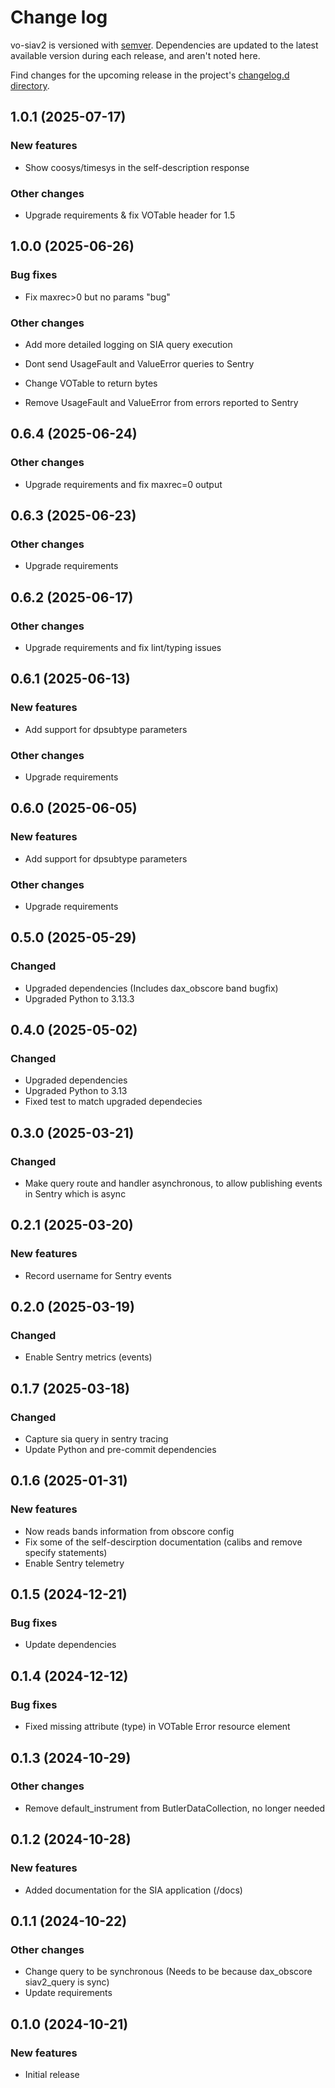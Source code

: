 # Change log

vo-siav2 is versioned with [semver](https://semver.org/).
Dependencies are updated to the latest available version during each release, and aren't noted here.

Find changes for the upcoming release in the project's [changelog.d directory](https://github.com/lsst-sqre/vo-siav2/tree/main/changelog.d/).

<!-- scriv-insert-here -->

<a id='changelog-1.0.1'></a>

## 1.0.1 (2025-07-17)

### New features

- Show coosys/timesys in the self-description response

### Other changes

- Upgrade requirements & fix VOTable header for 1.5

<a id='changelog-1.0.0'></a>

## 1.0.0 (2025-06-26)

### Bug fixes

- Fix maxrec>0 but no params "bug"

### Other changes

- Add more detailed logging on SIA query execution
- Dont send UsageFault and ValueError queries to Sentry
- Change VOTable to return bytes

- Remove UsageFault and ValueError from errors reported to Sentry

<a id='changelog-0.6.4'></a>

## 0.6.4 (2025-06-24)

### Other changes

- Upgrade requirements and fix maxrec=0 output

<a id='changelog-0.6.3'></a>

## 0.6.3 (2025-06-23)

### Other changes

- Upgrade requirements

<a id='changelog-0.6.2'></a>

## 0.6.2 (2025-06-17)

### Other changes

- Upgrade requirements and fix lint/typing issues

<a id='changelog-0.6.1'></a>

##  0.6.1 (2025-06-13)

### New features

- Add support for dpsubtype parameters

### Other changes

- Upgrade requirements

<a id='changelog-0.6.0'></a>

##  0.6.0 (2025-06-05)

### New features

- Add support for dpsubtype parameters

### Other changes

- Upgrade requirements

<a id='changelog-0.5.0'></a>

## 0.5.0 (2025-05-29)

### Changed

- Upgraded dependencies (Includes dax_obscore band bugfix)
- Upgraded Python to 3.13.3

<a id='changelog-0.4.0'></a>

## 0.4.0 (2025-05-02)

### Changed

- Upgraded dependencies
- Upgraded Python to 3.13
- Fixed test to match upgraded dependecies

<a id='changelog-0.3.0'></a>

## 0.3.0 (2025-03-21)

### Changed

- Make query route and handler asynchronous, to allow publishing events in Sentry which is async


<a id='changelog-0.2.1'></a>

## 0.2.1 (2025-03-20)

### New features

- Record username for Sentry events

<a id='changelog-0.2.0'></a>
## 0.2.0  (2025-03-19)

### Changed

- Enable Sentry metrics (events)

<a id='changelog-0.1.7'></a>
## 0.1.7  (2025-03-18)

### Changed

- Capture sia query in sentry tracing
- Update Python and pre-commit dependencies


<a id='changelog-0.1.6'></a>
## 0.1.6  (2025-01-31)

### New features

- Now reads bands information from obscore config
- Fix some of the self-descirption documentation (calibs and remove specify statements)
- Enable Sentry telemetry

<a id='changelog-0.1.5'></a>
## 0.1.5  (2024-12-21)

### Bug fixes

- Update dependencies

<a id='changelog-0.1.4'></a>
## 0.1.4  (2024-12-12)

### Bug fixes

- Fixed missing attribute (type) in VOTable Error resource element

<a id='changelog-0.1.3'></a>
## 0.1.3  (2024-10-29)

### Other changes

- Remove default_instrument from ButlerDataCollection, no longer needed

<a id='changelog-0.1.2'></a>
## 0.1.2  (2024-10-28)

### New features

- Added documentation for the SIA application (/docs)

<a id='changelog-0.1.1'></a>
## 0.1.1  (2024-10-22)

### Other changes

- Change query to be synchronous (Needs to be because dax_obscore siav2_query is sync)
- Update requirements

<a id='changelog-0.1.0'></a>
## 0.1.0 (2024-10-21)

### New features

- Initial release
